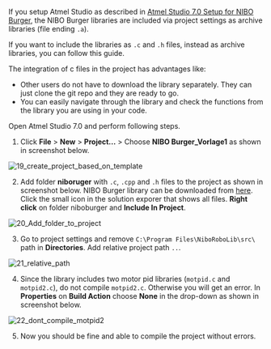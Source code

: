 If you setup Atmel Studio as described in [Atmel Studio 7.0 Setup for NIBO Burger](https://github.com/pamasol/Lehrlingsprojekt-Nibo-Burger/wiki/Atmel-Studio-7.0-Setup-for-NIBO-Burger), the NIBO Burger libraries are included via project settings as archive libraries (file ending `.a`).

If you want to include the libraries as `.c` and `.h` files, instead as archive libraries, you can follow this guide.

The integration of c files in the project has advantages like:

* Other users do not have to download the library separately. They can just clone the git repo and they are ready to go.
* You can easily navigate through the library and check the functions from the library you are using in your code.

Open Atmel Studio 7.0 and perform following steps.

1. Click **File** > **New** > **Project...** > Choose **NIBO Burger_Vorlage1** as shown in screenshot below.

![19_create_project_based_on_template](https://user-images.githubusercontent.com/7021907/66502731-2cf21e80-eac6-11e9-96d0-31a0f7e32603.png)

2. Add folder **niboruger** with `.c`, `.cpp` and `.h` files to the project as shown in screenshot below. NIBO Burger library can be downloaded from [here](https://sourceforge.net/projects/nibo/).  Click the small icon in the solution exporer that shows all files. **Right click** on folder niboburger and **Include In Project**.

![20_Add_folder_to_project](https://user-images.githubusercontent.com/7021907/66502732-2cf21e80-eac6-11e9-95e4-27ee7b8e43b5.png)

3. Go to project settings and remove `C:\Program Files\NiboRoboLib\src\` path in **Directories**. Add relative project path `..`.

![21_relative_path](https://user-images.githubusercontent.com/7021907/66502735-2d8ab500-eac6-11e9-9619-9ff066849240.png)

4. Since the library includes two motor pid libraries (`motpid.c` and `motpid2.c`), do not compile `motpid2.c`. Otherwise you will get an error. In **Properties** on **Build Action** choose **None** in the drop-down as shown in screenshot below.

![22_dont_compile_motpid2](https://user-images.githubusercontent.com/7021907/66502736-2d8ab500-eac6-11e9-9a0e-67e46616e3ca.png)

5. Now you should be fine and able to compile the project without errors.






